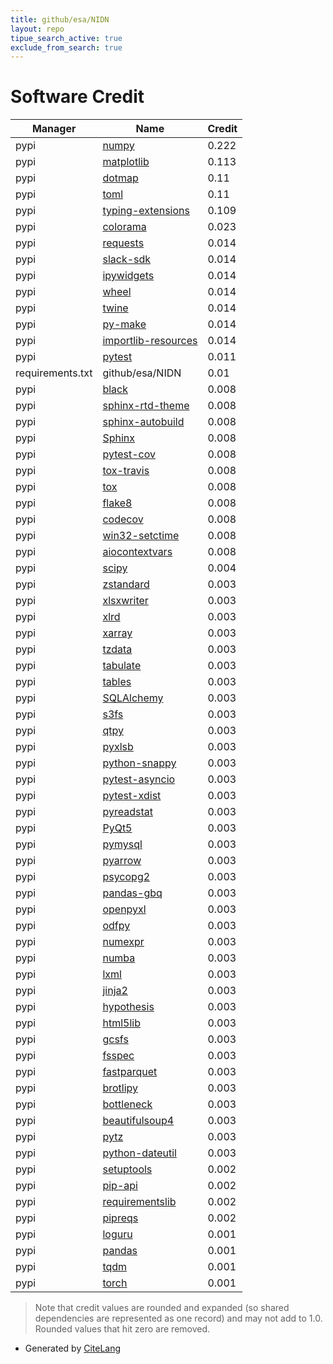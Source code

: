 ```yaml
---
title: github/esa/NIDN
layout: repo
tipue_search_active: true
exclude_from_search: true
---
```

# Software Credit

|Manager|Name|Credit|
|-------|----|------|
|pypi|[numpy](https://www.numpy.org)|0.222|
|pypi|[matplotlib](https://matplotlib.org)|0.113|
|pypi|[dotmap](https://github.com/drgrib/dotmap)|0.11|
|pypi|[toml](https://github.com/uiri/toml)|0.11|
|pypi|[typing-extensions](https://pypi.org/project/typing-extensions)|0.109|
|pypi|[colorama](https://pypi.org/project/colorama)|0.023|
|pypi|[requests](https://pypi.org/project/requests)|0.014|
|pypi|[slack-sdk](https://pypi.org/project/slack-sdk)|0.014|
|pypi|[ipywidgets](https://pypi.org/project/ipywidgets)|0.014|
|pypi|[wheel](https://pypi.org/project/wheel)|0.014|
|pypi|[twine](https://pypi.org/project/twine)|0.014|
|pypi|[py-make](https://pypi.org/project/py-make)|0.014|
|pypi|[importlib-resources](https://pypi.org/project/importlib-resources)|0.014|
|pypi|[pytest](https://pypi.org/project/pytest)|0.011|
|requirements.txt|github/esa/NIDN|0.01|
|pypi|[black](https://github.com/psf/black)|0.008|
|pypi|[sphinx-rtd-theme](https://pypi.org/project/sphinx-rtd-theme)|0.008|
|pypi|[sphinx-autobuild](https://pypi.org/project/sphinx-autobuild)|0.008|
|pypi|[Sphinx](https://pypi.org/project/Sphinx)|0.008|
|pypi|[pytest-cov](https://pypi.org/project/pytest-cov)|0.008|
|pypi|[tox-travis](https://pypi.org/project/tox-travis)|0.008|
|pypi|[tox](https://pypi.org/project/tox)|0.008|
|pypi|[flake8](https://pypi.org/project/flake8)|0.008|
|pypi|[codecov](https://pypi.org/project/codecov)|0.008|
|pypi|[win32-setctime](https://pypi.org/project/win32-setctime)|0.008|
|pypi|[aiocontextvars](https://pypi.org/project/aiocontextvars)|0.008|
|pypi|[scipy](https://www.scipy.org)|0.004|
|pypi|[zstandard](https://pypi.org/project/zstandard)|0.003|
|pypi|[xlsxwriter](https://pypi.org/project/xlsxwriter)|0.003|
|pypi|[xlrd](https://pypi.org/project/xlrd)|0.003|
|pypi|[xarray](https://pypi.org/project/xarray)|0.003|
|pypi|[tzdata](https://pypi.org/project/tzdata)|0.003|
|pypi|[tabulate](https://pypi.org/project/tabulate)|0.003|
|pypi|[tables](https://pypi.org/project/tables)|0.003|
|pypi|[SQLAlchemy](https://pypi.org/project/SQLAlchemy)|0.003|
|pypi|[s3fs](https://pypi.org/project/s3fs)|0.003|
|pypi|[qtpy](https://pypi.org/project/qtpy)|0.003|
|pypi|[pyxlsb](https://pypi.org/project/pyxlsb)|0.003|
|pypi|[python-snappy](https://pypi.org/project/python-snappy)|0.003|
|pypi|[pytest-asyncio](https://pypi.org/project/pytest-asyncio)|0.003|
|pypi|[pytest-xdist](https://pypi.org/project/pytest-xdist)|0.003|
|pypi|[pyreadstat](https://pypi.org/project/pyreadstat)|0.003|
|pypi|[PyQt5](https://pypi.org/project/PyQt5)|0.003|
|pypi|[pymysql](https://pypi.org/project/pymysql)|0.003|
|pypi|[pyarrow](https://pypi.org/project/pyarrow)|0.003|
|pypi|[psycopg2](https://pypi.org/project/psycopg2)|0.003|
|pypi|[pandas-gbq](https://pypi.org/project/pandas-gbq)|0.003|
|pypi|[openpyxl](https://pypi.org/project/openpyxl)|0.003|
|pypi|[odfpy](https://pypi.org/project/odfpy)|0.003|
|pypi|[numexpr](https://pypi.org/project/numexpr)|0.003|
|pypi|[numba](https://pypi.org/project/numba)|0.003|
|pypi|[lxml](https://pypi.org/project/lxml)|0.003|
|pypi|[jinja2](https://pypi.org/project/jinja2)|0.003|
|pypi|[hypothesis](https://pypi.org/project/hypothesis)|0.003|
|pypi|[html5lib](https://pypi.org/project/html5lib)|0.003|
|pypi|[gcsfs](https://pypi.org/project/gcsfs)|0.003|
|pypi|[fsspec](https://pypi.org/project/fsspec)|0.003|
|pypi|[fastparquet](https://pypi.org/project/fastparquet)|0.003|
|pypi|[brotlipy](https://pypi.org/project/brotlipy)|0.003|
|pypi|[bottleneck](https://pypi.org/project/bottleneck)|0.003|
|pypi|[beautifulsoup4](https://pypi.org/project/beautifulsoup4)|0.003|
|pypi|[pytz](https://pypi.org/project/pytz)|0.003|
|pypi|[python-dateutil](https://pypi.org/project/python-dateutil)|0.003|
|pypi|[setuptools](https://pypi.org/project/setuptools)|0.002|
|pypi|[pip-api](https://pypi.org/project/pip-api)|0.002|
|pypi|[requirementslib](https://pypi.org/project/requirementslib)|0.002|
|pypi|[pipreqs](https://pypi.org/project/pipreqs)|0.002|
|pypi|[loguru](https://github.com/Delgan/loguru)|0.001|
|pypi|[pandas](https://pandas.pydata.org)|0.001|
|pypi|[tqdm](https://tqdm.github.io)|0.001|
|pypi|[torch](https://pytorch.org/)|0.001|


> Note that credit values are rounded and expanded (so shared dependencies are represented as one record) and may not add to 1.0. Rounded values that hit zero are removed.


- Generated by [CiteLang](https://github.com/vsoch/citelang)
